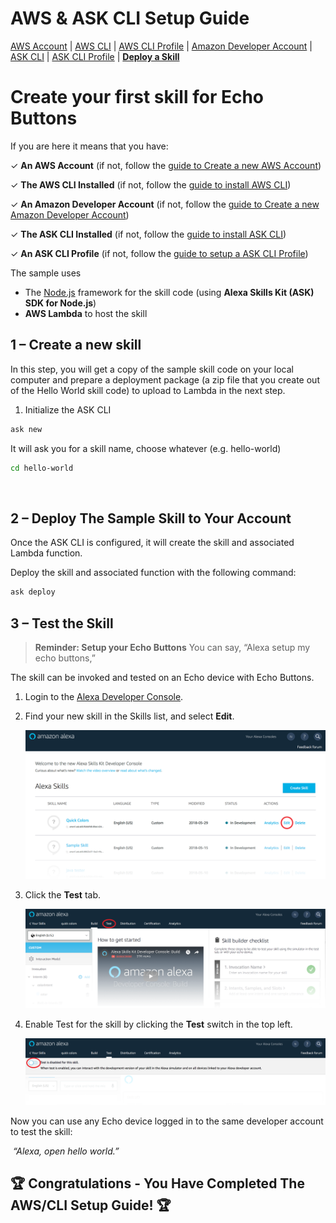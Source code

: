 # AWS & ASK CLI Setup Guide
[AWS Account](new-aws-account.md) | [AWS CLI](aws-cli-setup-intro.html) | [AWS CLI Profile](aws-cli-setup-profile.html) | [Amazon Developer Account](dev-portal-intro.html) | [ASK CLI](ask-cli-setup-intro.html) | [ASK CLI Profile](ask-cli-setup-profile.md) | **[Deploy a Skill](deploy-sample-skill.html)**




# Create your first skill for Echo Buttons



If you are here it means that you have:

✓ **An AWS Account** (if not, follow the [guide to Create a new AWS Account](new-aws-account.md))

✓ **The AWS CLI Installed** (if not, follow the [guide to install AWS CLI](aws-cli-setup-install.md))

✓ **An Amazon Developer Account** (if not, follow the [guide to Create a new Amazon Developer Account](new-dev-portal-account.md))

✓ **The ASK CLI Installed** (if not, follow the [guide to install ASK CLI](ask-cli-setup-install.md))

✓ **An ASK CLI Profile** (if not, follow the [guide to setup a ASK CLI Profile](ask-cli-setup-profile.md))



The sample uses

- The [Node.js](https://nodejs.org/en/) framework for the skill code (using **Alexa Skills Kit (ASK) SDK for Node.js**)
- **AWS Lambda** to host the skill





## 1 – Create a new skill

In this step, you will get a copy of the sample skill code on your local computer and prepare a deployment package (a zip file that you create out of the Hello World skill code) to upload to Lambda in the next step. 

1. Initialize the ASK CLI

```bash
ask new
```

It will ask you for a skill name, choose whatever (e.g. hello-world)


```bash
cd hello-world
```

​       

## 2 – Deploy The Sample Skill to Your Account

Once the ASK CLI is configured, it will create the skill and associated Lambda function. 

Deploy the skill and associated function with the following command: 

```bash
ask deploy
```



## 3 – Test the Skill

> **Reminder: Setup your Echo Buttons** 
> You can say, “Alexa setup my echo buttons,” 

The skill can be invoked and tested on an Echo device with Echo Buttons. 

1. Login to the [Alexa Developer Console](https://developer.amazon.com/alexa/console/ask).

2. Find your new skill in the Skills list, and select **Edit**.

   ![skills-list](lab1-devportal-skills-list.png)

3. Click the **Test** tab.

   ![test-tab](lab1-devportal-test-tab.png)

4. Enable Test for the skill by clicking the **Test** switch in the top left. 

   ![test-switch](lab1-devportal-test-switch.png)

Now you can use any Echo device logged in to the same developer account to test the skill: 

​     *“Alexa, open hello world.”*



##  🏆 **Congratulations** - You Have Completed The AWS/CLI Setup Guide! 🏆

